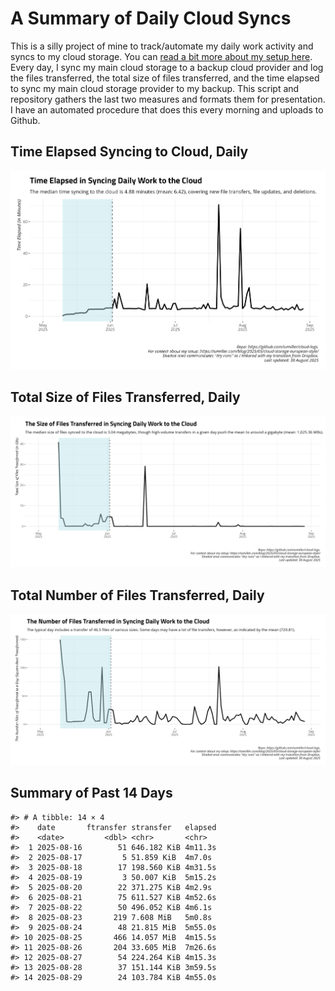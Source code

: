 # A Summary of Daily Cloud Syncs

This is a silly project of mine to track/automate my daily work activity
and syncs to my cloud storage. You can [read a bit more about my setup
here](https://svmiller.com/blog/2025/05/cloud-storage-european-style/).
Every day, I sync my main cloud storage to a backup cloud provider and
log the files transferred, the total size of files transferred, and the
time elapsed to sync my main cloud storage provider to my backup. This
script and repository gathers the last two measures and formats them for
presentation. I have an automated procedure that does this every morning
and uploads to Github.

## Time Elapsed Syncing to Cloud, Daily

![](time-elapsed.png)

## Total Size of Files Transferred, Daily

![](size-transferred.png)

## Total Number of Files Transferred, Daily

![](files-transferred.png)

## Summary of Past 14 Days

    #> # A tibble: 14 × 4
    #>    date       ftransfer stransfer   elapsed
    #>    <date>         <dbl> <chr>       <chr>  
    #>  1 2025-08-16        51 646.182 KiB 4m11.3s
    #>  2 2025-08-17         5 51.859 KiB  4m7.0s 
    #>  3 2025-08-18        17 198.560 KiB 4m31.5s
    #>  4 2025-08-19         3 50.007 KiB  5m15.2s
    #>  5 2025-08-20        22 371.275 KiB 4m2.9s 
    #>  6 2025-08-21        75 611.527 KiB 4m52.6s
    #>  7 2025-08-22        50 496.052 KiB 4m6.1s 
    #>  8 2025-08-23       219 7.608 MiB   5m0.8s 
    #>  9 2025-08-24        48 21.815 MiB  5m55.0s
    #> 10 2025-08-25       466 14.057 MiB  4m15.5s
    #> 11 2025-08-26       204 33.605 MiB  7m26.6s
    #> 12 2025-08-27        54 224.264 KiB 4m15.3s
    #> 13 2025-08-28        37 151.144 KiB 3m59.5s
    #> 14 2025-08-29        24 103.784 KiB 4m55.0s
